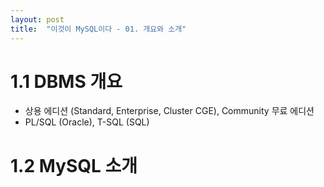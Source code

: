 ```yaml
---
layout: post
title:  "이것이 MySQL이다 - 01. 개요와 소개"
---
```


# 1.1 DBMS 개요
- 상용 에디션 (Standard, Enterprise, Cluster CGE), Community 무료 에디션
- PL/SQL (Oracle), T-SQL (SQL)

# 1.2 MySQL 소개

